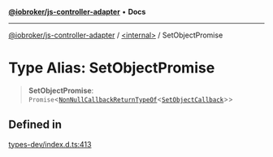 [**@iobroker/js-controller-adapter**](../../README.md) • **Docs**

***

[@iobroker/js-controller-adapter](../../globals.md) / [\<internal\>](../README.md) / SetObjectPromise

# Type Alias: SetObjectPromise

> **SetObjectPromise**: `Promise`\<[`NonNullCallbackReturnTypeOf`](NonNullCallbackReturnTypeOf.md)\<[`SetObjectCallback`](SetObjectCallback.md)\>\>

## Defined in

[types-dev/index.d.ts:413](https://github.com/ioBroker/ioBroker.js-controller/blob/ec9b0b016d2d4f5ad1591c6bd149fd060033bed1/packages/types-dev/index.d.ts#L413)
